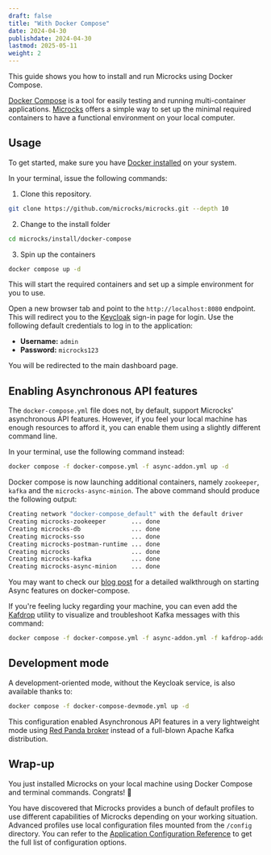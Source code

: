 ```yaml
---
draft: false
title: "With Docker Compose"
date: 2024-04-30
publishdate: 2024-04-30
lastmod: 2025-05-11
weight: 2
---
```


This guide shows you how to install and run Microcks using Docker Compose.

[Docker Compose](https://docs.docker.com/compose/) is a tool for easily testing and running multi-container applications. [Microcks](https://microcks.io/) offers a simple way to set up the minimal required containers to have a functional environment on your local computer.

## Usage

To get started, make sure you have [Docker installed](https://docs.docker.com/get-docker/) on your system.

In your terminal, issue the following commands:

1. Clone this repository.

```sh
git clone https://github.com/microcks/microcks.git --depth 10
```

2. Change to the install folder

```sh
cd microcks/install/docker-compose
```

3. Spin up the containers

```sh
docker compose up -d
```

This will start the required containers and set up a simple environment for you to use.

Open a new browser tab and point to the `http://localhost:8080` endpoint. This will redirect you to the [Keycloak](https://www.keycloak.org/) sign-in page for login. Use the following default credentials to log in to the application:

* **Username:** `admin`
* **Password:** `microcks123`

You will be redirected to the main dashboard page.

## Enabling Asynchronous API features

The `docker-compose.yml` file does not, by default, support Microcks' asynchronous API features. However, if you feel your local machine has enough resources to afford it, you can enable them using a slightly different command line.

In your terminal, use the following command instead:

```sh
docker compose -f docker-compose.yml -f async-addon.yml up -d
```

Docker compose is now launching additional containers, namely `zookeeper`, `kafka` and the `microcks-async-minion`. The above command should produce the following output:

```sh
Creating network "docker-compose_default" with the default driver
Creating microcks-zookeeper       ... done
Creating microcks-db              ... done
Creating microcks-sso             ... done
Creating microcks-postman-runtime ... done
Creating microcks                 ... done
Creating microcks-kafka           ... done
Creating microcks-async-minion    ... done
```

You may want to check our [blog post](/blog/async-features-with-docker-compose) for a detailed walkthrough on starting Async features on docker-compose.

If you're feeling lucky regarding your machine, you can even add the [Kafdrop](https://github.com/obsidiandynamics/kafdrop) utility to visualize and troubleshoot Kafka messages with this command:

```sh
docker compose -f docker-compose.yml -f async-addon.yml -f kafdrop-addon.yml up -d
```

## Development mode

A development-oriented mode, without the Keycloak service, is also available thanks to: 

```sh
docker compose -f docker-compose-devmode.yml up -d
```

This configuration enabled Asynchronous API features in a very lightweight mode using [Red Panda broker](https://redpanda.com/) instead of a full-blown Apache Kafka distribution.

## Wrap-up

You just installed Microcks on your local machine using Docker Compose and terminal commands. Congrats! 🎉

You have discovered that Microcks provides a bunch of default profiles to use different capabilities of Microcks depending on your working situation. Advanced profiles use local configuration files mounted from the `/config` directory. You can refer to the [Application Configuration Reference](/documentation/references/configuration/application-config) to get the full list of configuration options.
